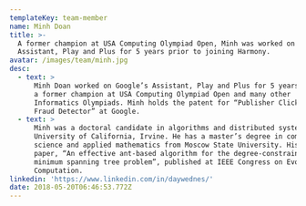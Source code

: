 ```yaml
---
templateKey: team-member
name: Minh Doan
title: >-
  A former champion at USA Computing Olympiad Open, Minh was worked on Google’s
  Assistant, Play and Plus for 5 years prior to joining Harmony.
avatar: /images/team/minh.jpg
desc:
  - text: >
      Minh Doan worked on Google’s Assistant, Play and Plus for 5 years. He was
      a former champion at USA Computing Olympiad Open and many other
      Informatics Olympiads. Minh holds the patent for “Publisher Click-Ring
      Fraud Detector” at Google.
  - text: >
      Minh was a doctoral candidate in algorithms and distributed systems at the
      University of California, Irvine. He has a master’s degree in computer
      science and applied mathematics from Moscow State University. His research
      paper, “An effective ant-based algorithm for the degree-constrained
      minimum spanning tree problem”, published at IEEE Congress on Evolutionary
      Computation.
linkedin: 'https://www.linkedin.com/in/daywednes/'
date: 2018-05-20T06:46:53.772Z
---
```


